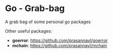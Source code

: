 # Go - Grab-bag

A grab bag of some personal go packages

Other useful packages:

- **goerror**: https://github.com/prasannavl/goerror
- **mchain**: https://github.com/prasannavl/mchain 
